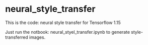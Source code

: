 # neural_style_transfer
This is the code: neural style transfer for Tensorflow 1.15

Just run the notbook: neural_styel_transfer.ipynb to generate style-transferred images.
